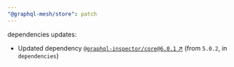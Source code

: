 ```yaml
---
"@graphql-mesh/store": patch
---
```

dependencies updates:
  - Updated dependency [`@graphql-inspector/core@6.0.1` ↗︎](https://www.npmjs.com/package/@graphql-inspector/core/v/6.0.1) (from `5.0.2`, in `dependencies`)
